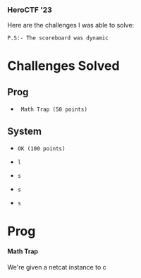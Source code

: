 <h3> HeroCTF '23 </h3>

Here are the challenges I was able to solve:

```
P.S:- The scoreboard was dynamic
```

# Challenges Solved

## Prog
-      Math Trap (50 points)

## System
-     OK (100 points)
-     l
-     s
-     s
-     s


# Prog

#### Math Trap
We're given a netcat instance to c


